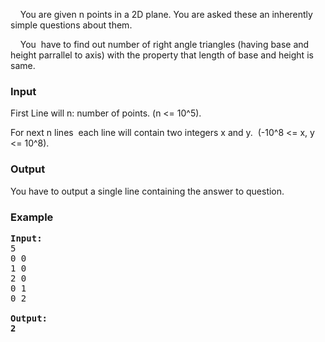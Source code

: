 <p>&nbsp;&nbsp;&nbsp; You are given n points in a 2D plane. You are asked these an inherently simple questions about them.</p>
<p>&nbsp; &nbsp; You&nbsp; have to find out number of right angle triangles (having base and height parrallel to axis) with the property that length of base and height is same.</p>
<h3>Input</h3>
<p>First Line will n: number of points. (n &lt;= 10^5).</p>
<p>For next n lines&nbsp; each line will contain two integers x and y.&nbsp; (-10^8 &lt;= x, y &lt;= 10^8).&nbsp;</p>

<h3>Output</h3>
<p>You have to output a single line containing the answer to question.</p>

<h3><strong>Example</strong></h3>
<pre><strong>Input:</strong><br>5<br>0 0<br>1 0<br>2 0<br>0 1<br>0 2<br><br><strong>Output:<br>2</strong></pre>